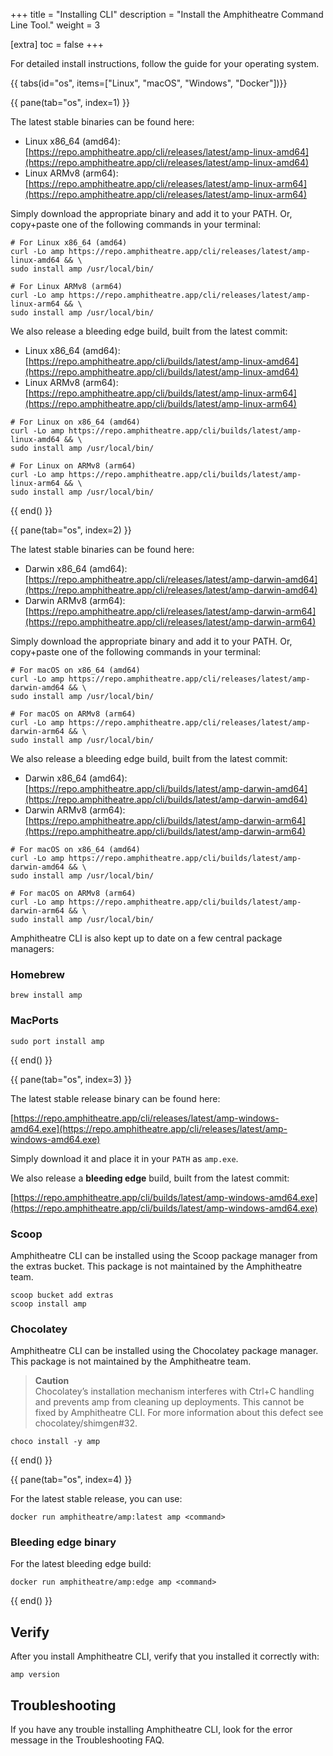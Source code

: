 +++
title = "Installing CLI"
description = "Install the Amphitheatre Command Line Tool."
weight = 3

[extra]
toc = false
+++

For detailed install instructions, follow the guide for your operating system.

{{ tabs(id="os", items=["Linux", "macOS", "Windows", "Docker"])}}

{{ pane(tab="os", index=1) }}

The latest stable binaries can be found here:

- Linux x86_64 (amd64): [https://repo.amphitheatre.app/cli/releases/latest/amp-linux-amd64](https://repo.amphitheatre.app/cli/releases/latest/amp-linux-amd64)
- Linux ARMv8 (arm64): [https://repo.amphitheatre.app/cli/releases/latest/amp-linux-arm64](https://repo.amphitheatre.app/cli/releases/latest/amp-linux-arm64)

Simply download the appropriate binary and add it to your PATH. Or, copy+paste
one of the following commands in your terminal:

```
# For Linux x86_64 (amd64)
curl -Lo amp https://repo.amphitheatre.app/cli/releases/latest/amp-linux-amd64 && \
sudo install amp /usr/local/bin/
```

```
# For Linux ARMv8 (arm64)
curl -Lo amp https://repo.amphitheatre.app/cli/releases/latest/amp-linux-arm64 && \
sudo install amp /usr/local/bin/
```

We also release a bleeding edge build, built from the latest commit:

- Linux x86_64 (amd64): [https://repo.amphitheatre.app/cli/builds/latest/amp-linux-amd64](https://repo.amphitheatre.app/cli/builds/latest/amp-linux-amd64)
- Linux ARMv8 (arm64): [https://repo.amphitheatre.app/cli/builds/latest/amp-linux-arm64](https://repo.amphitheatre.app/cli/builds/latest/amp-linux-arm64)

```
# For Linux on x86_64 (amd64)
curl -Lo amp https://repo.amphitheatre.app/cli/builds/latest/amp-linux-amd64 && \
sudo install amp /usr/local/bin/
```

```
# For Linux on ARMv8 (arm64)
curl -Lo amp https://repo.amphitheatre.app/cli/builds/latest/amp-linux-arm64 && \
sudo install amp /usr/local/bin/
```

{{ end() }}

{{ pane(tab="os", index=2) }}

The latest stable binaries can be found here:

- Darwin x86_64 (amd64): [https://repo.amphitheatre.app/cli/releases/latest/amp-darwin-amd64](https://repo.amphitheatre.app/cli/releases/latest/amp-darwin-amd64)
- Darwin ARMv8 (arm64): [https://repo.amphitheatre.app/cli/releases/latest/amp-darwin-arm64](https://repo.amphitheatre.app/cli/releases/latest/amp-darwin-arm64)

Simply download the appropriate binary and add it to your PATH. Or, copy+paste
one of the following commands in your terminal:

```
# For macOS on x86_64 (amd64)
curl -Lo amp https://repo.amphitheatre.app/cli/releases/latest/amp-darwin-amd64 && \
sudo install amp /usr/local/bin/
```

```
# For macOS on ARMv8 (arm64)
curl -Lo amp https://repo.amphitheatre.app/cli/releases/latest/amp-darwin-arm64 && \
sudo install amp /usr/local/bin/
```

We also release a bleeding edge build, built from the latest commit:

- Darwin x86_64 (amd64): [https://repo.amphitheatre.app/cli/builds/latest/amp-darwin-amd64](https://repo.amphitheatre.app/cli/builds/latest/amp-darwin-amd64)
- Darwin ARMv8 (arm64): [https://repo.amphitheatre.app/cli/builds/latest/amp-darwin-arm64](https://repo.amphitheatre.app/cli/builds/latest/amp-darwin-arm64)

```
# For macOS on x86_64 (amd64)
curl -Lo amp https://repo.amphitheatre.app/cli/builds/latest/amp-darwin-amd64 && \
sudo install amp /usr/local/bin/
```

```
# For macOS on ARMv8 (arm64)
curl -Lo amp https://repo.amphitheatre.app/cli/builds/latest/amp-darwin-arm64 && \
sudo install amp /usr/local/bin/
```

Amphitheatre CLI is also kept up to date on a few central package managers:

### Homebrew

```
brew install amp
```

### MacPorts

```
sudo port install amp
```

{{ end() }}

{{ pane(tab="os", index=3) }}

The latest stable release binary can be found here:

[https://repo.amphitheatre.app/cli/releases/latest/amp-windows-amd64.exe](https://repo.amphitheatre.app/cli/releases/latest/amp-windows-amd64.exe)

Simply download it and place it in your `PATH` as `amp.exe`.

We also release a **bleeding edge** build, built from the latest commit:

[https://repo.amphitheatre.app/cli/builds/latest/amp-windows-amd64.exe](https://repo.amphitheatre.app/cli/builds/latest/amp-windows-amd64.exe)

### Scoop

Amphitheatre CLI can be installed using the Scoop package manager from the
extras bucket. This package is not maintained by the Amphitheatre team.

```
scoop bucket add extras
scoop install amp
```

### Chocolatey

Amphitheatre CLI can be installed using the Chocolatey package manager. This
package is not maintained by the Amphitheatre team.

> **Caution**\
Chocolatey’s installation mechanism interferes with Ctrl+C handling and prevents
amp from cleaning up deployments. This cannot be fixed by Amphitheatre CLI. For
more information about this defect see chocolatey/shimgen#32.

```
choco install -y amp
```

{{ end() }}

{{ pane(tab="os", index=4) }}

For the latest stable release, you can use:

```
docker run amphitheatre/amp:latest amp <command>
```

### Bleeding edge binary

For the latest bleeding edge build:

```
docker run amphitheatre/amp:edge amp <command>
```

{{ end() }}

## Verify

After you install Amphitheatre CLI, verify that you installed it correctly with:

```
amp version
```

## Troubleshooting

If you have any trouble installing Amphitheatre CLI, look for the error message
in the Troubleshooting FAQ.